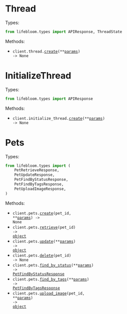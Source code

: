 # Thread

Types:

```python
from lifebloom.types import APIResponse, ThreadState
```

Methods:

- <code title="post /thread">client.thread.<a href="./src/lifebloom/resources/thread.py">create</a>(\*\*<a href="src/lifebloom/types/thread_create_params.py">params</a>) -> None</code>

# InitializeThread

Types:

```python
from lifebloom.types import APIResponse
```

Methods:

- <code title="post /initializeThread">client.initialize_thread.<a href="./src/lifebloom/resources/initialize_thread.py">create</a>(\*\*<a href="src/lifebloom/types/initialize_thread_create_params.py">params</a>) -> None</code>

# Pets

Types:

```python
from lifebloom.types import (
    PetRetrieveResponse,
    PetUpdateResponse,
    PetFindByStatusResponse,
    PetFindByTagsResponse,
    PetUploadImageResponse,
)
```

Methods:

- <code title="post /pet/{petId}">client.pets.<a href="./src/lifebloom/resources/pets.py">create</a>(pet_id, \*\*<a href="src/lifebloom/types/pet_create_params.py">params</a>) -> None</code>
- <code title="get /pet/{petId}">client.pets.<a href="./src/lifebloom/resources/pets.py">retrieve</a>(pet_id) -> <a href="./src/lifebloom/types/pet_retrieve_response.py">object</a></code>
- <code title="put /pet">client.pets.<a href="./src/lifebloom/resources/pets.py">update</a>(\*\*<a href="src/lifebloom/types/pet_update_params.py">params</a>) -> <a href="./src/lifebloom/types/pet_update_response.py">object</a></code>
- <code title="delete /pet/{petId}">client.pets.<a href="./src/lifebloom/resources/pets.py">delete</a>(pet_id) -> None</code>
- <code title="get /pet/findByStatus">client.pets.<a href="./src/lifebloom/resources/pets.py">find_by_status</a>(\*\*<a href="src/lifebloom/types/pet_find_by_status_params.py">params</a>) -> <a href="./src/lifebloom/types/pet_find_by_status_response.py">PetFindByStatusResponse</a></code>
- <code title="get /pet/findByTags">client.pets.<a href="./src/lifebloom/resources/pets.py">find_by_tags</a>(\*\*<a href="src/lifebloom/types/pet_find_by_tags_params.py">params</a>) -> <a href="./src/lifebloom/types/pet_find_by_tags_response.py">PetFindByTagsResponse</a></code>
- <code title="post /pet/{petId}/uploadImage">client.pets.<a href="./src/lifebloom/resources/pets.py">upload_image</a>(pet_id, \*\*<a href="src/lifebloom/types/pet_upload_image_params.py">params</a>) -> <a href="./src/lifebloom/types/pet_upload_image_response.py">object</a></code>
